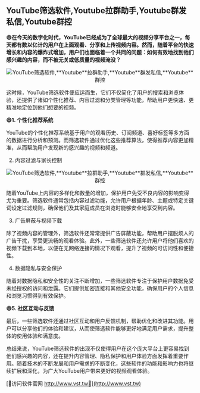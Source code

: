 ## **YouTube筛选软件,**Youtube**拉群助手,**Youtube**群发私信,**Youtube**群控**

**😄在今天的数字化时代，YouTube已经成为了全球最大的视频分享平台之一，每天都有数以亿计的用户在上面观看、分享和上传视频内容。然而，随着平台的快速增长和内容的爆炸式增加，用户们也面临着一个共同的问题：如何有效地找到他们感兴趣的内容，而不被无关或低质量的视频淹没？**

 <center><img src="https://vst.tw/MP4/tuiguang/png/0.png" alt="YouTube筛选软件,**Youtube**拉群助手,**Youtube**群发私信,**Youtube**群控"></center>

这时候，YouTube筛选软件便应运而生，它们不仅简化了用户的搜索和浏览体验，还提供了诸如个性化推荐、内容过滤和分类管理等功能，帮助用户更快速、更精准地定位到他们想要的视频。

**😄1. 个性化推荐系统**

YouTube的个性化推荐系统基于用户的观看历史、订阅频道、喜好标签等多方面的数据进行分析和预测。而筛选软件通过优化这些推荐算法，使得推荐内容更加精准，从而帮助用户发现新的感兴趣的视频和频道。

2. 内容过滤与家长控制

 <center><img src="https://vst.tw/MP4/tuiguang/png/3.png" alt="YouTube筛选软件,**Youtube**拉群助手,**Youtube**群发私信,**Youtube**群控"></center>

随着YouTube上内容的多样化和数量的增加，保护用户免受不良内容的影响变得尤为重要。筛选软件通常包括内容过滤功能，允许用户根据年龄、主题或特定关键词设定过滤规则，确保他们及其家庭成员在浏览时能够安全地享受到内容。

3. 广告屏蔽与视频下载

除了视频内容的管理外，筛选软件还常常提供广告屏蔽功能，帮助用户摆脱烦人的广告干扰，享受更流畅的观看体验。此外，一些筛选软件还允许用户将他们喜欢的视频下载到本地，以便在无网络连接的情况下观看，提升了视频的可访问性和便捷性。

4. 数据隐私与安全保护

随着对数据隐私和安全性的关注不断增加，一些筛选软件专注于保护用户数据免受未经授权的访问和泄露。它们提供加密连接和其他安全功能，确保用户的个人信息和浏览习惯得到有效保护。

**😄5. 社区互动与反馈**

最后，一些筛选软件还通过社区互动和用户反馈机制，帮助优化和改进其功能。用户可以分享他们的体验和建议，从而使筛选软件能够更好地满足用户需求，提升整体的使用体验和满意度。

总结来说，YouTube筛选软件的出现不仅使得用户在这个庞大平台上更容易找到他们感兴趣的内容，还在提升内容管理、隐私保护和用户体验方面发挥着重要作用。随着技术的不断发展和用户需求的不断变化，这些软件的功能和影响力也将继续扩展和深化，为广大YouTube用户带来更好的视频观看体验。


[👻访问软件官网 http://www.vst.tw👻](http://www.vst.tw)
